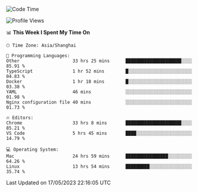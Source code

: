 <!--START_SECTION:waka-->
![Code Time](http://img.shields.io/badge/Code%20Time-670%20hrs%2045%20mins-blue)

![Profile Views](http://img.shields.io/badge/Profile%20Views-3-blue)

📊 **This Week I Spent My Time On** 

```text
🕑︎ Time Zone: Asia/Shanghai

💬 Programming Languages: 
Other                    33 hrs 25 mins      █████████████████████░░░░   85.91 % 
TypeScript               1 hr 52 mins        █░░░░░░░░░░░░░░░░░░░░░░░░   04.83 % 
Docker                   1 hr 18 mins        █░░░░░░░░░░░░░░░░░░░░░░░░   03.38 % 
YAML                     46 mins             ░░░░░░░░░░░░░░░░░░░░░░░░░   01.98 % 
Nginx configuration file 40 mins             ░░░░░░░░░░░░░░░░░░░░░░░░░   01.73 % 

🔥 Editors: 
Chrome                   33 hrs 8 mins       █████████████████████░░░░   85.21 % 
VS Code                  5 hrs 45 mins       ████░░░░░░░░░░░░░░░░░░░░░   14.79 % 

💻 Operating System: 
Mac                      24 hrs 59 mins      ████████████████░░░░░░░░░   64.26 % 
Linux                    13 hrs 54 mins      █████████░░░░░░░░░░░░░░░░   35.74 % 
```


 Last Updated on 17/05/2023 22:16:05 UTC
<!--END_SECTION:waka-->